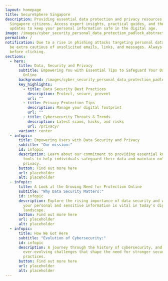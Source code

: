 ```yaml
---
layout: homepage
title: SecureSphere Singapore
description: Providing essential data protection and privacy resources for
  Singapore citizens. Access expert insights, practical guides, and the latest
  updates to keep your personal information safe in the digital age.
image: /images/cyber_security_personal_data_protection_padlock_abstract_hi_tech_free_vector.jpg
permalink: /
notification: Due to a rise in phishing attacks targeting personal data, please
  be extra cautious of unsolicited emails, links, and messages. Always verify
  before clicking.
sections:
  - hero:
      title: Data, Security and Privacy
      subtitle: Empowering You with Essential Tips to Safeguard Your Data and Privacy
        Online
      background: /images/cyber_security_personal_data_protection_padlock_abstract_hi_tech_free_vector.jpg
      key_highlights:
        - title: Data Security Best Practices
          description: Protect, secure, prevent
          url: ""
        - title: Privacy Protection Tips
          description: Manage your digital footprint
          url: ""
        - title: Cybersecurity Threats & Trends
          description: Latest scams, hacks, and risks
          url: /privacy/
      variant: center
  - infopic:
      title: Empowering Users with Data Security and Privacy
      subtitle: "Our mission:"
      id: infopic
      description: Learn about our commitment to providing essential knowledge and
        tools to help individuals safeguard their data and maintain online
        privacy.
      button: Find out more here
      url: placeholder
      alt: placeholder
  - infopic:
      title: A Look at the Growing Need for Protection Online
      subtitle: "Why Data Security Matters:"
      id: infopic
      description: Explore the rising importance of data security and why protecting
        your personal and sensitive information is vital in today's digital
        landscape.
      button: Find out more here
      url: placeholder
      alt: placeholder
  - infopic:
      title: How We Got Here
      subtitle: "Evolution of Cybersecurity:"
      id: infopic
      description: A journey through the history of cybersecurity, and the
        ever-evolving challenges that shape the need for stronger security
        practices.
      button: Find out more here
      url: placeholder
      alt: placeholder
---
```


